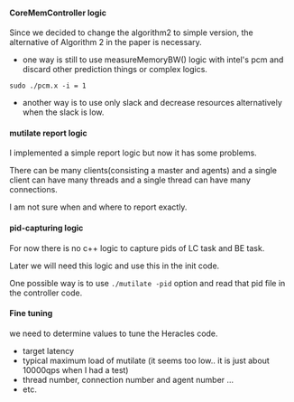 

#### CoreMemController logic

Since we decided to change the algorithm2 to simple version, the alternative of Algorithm 2 in the paper is necessary.

* one way is still to use measureMemoryBW() logic with intel's pcm and discard other prediction things or complex logics.

```shell
sudo ./pcm.x -i = 1
```

* another way is to use only slack and decrease resources alternatively when the slack is low.



#### mutilate report logic

I implemented a simple report logic but now it has some problems.

There can be many clients(consisting a master and agents) and a single client can have many threads and a single thread can have many connections.

I am not sure when and where to report exactly.



#### pid-capturing logic

For now there is no c++ logic to capture pids of LC task and BE task.

Later we will need this logic and use this in the init code.

One possible way is to use `./mutilate -pid` option and read that pid file in the controller code.



#### Fine tuning

we need to determine values to tune the Heracles code.

* target latency
* typical maximum load of mutilate (it seems too low.. it is just about 10000qps when I had a test)
* thread number, connection number and agent number ...
* etc.





